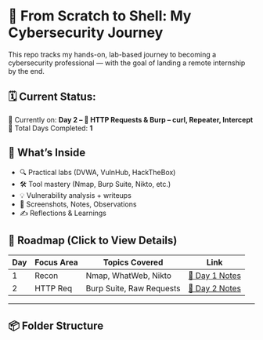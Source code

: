 # 🚀 From Scratch to Shell: My Cybersecurity Journey

This repo tracks my hands-on, lab-based journey to becoming a cybersecurity professional — with the goal of landing a remote internship by the end.

## 🗓️ Current Status:
📍 Currently on: **Day 2 – 🔁 HTTP Requests & Burp – curl, Repeater, Intercept**  
📌 Total Days Completed: **1**

## 🧠 What’s Inside

- 🔍 Practical labs (DVWA, VulnHub, HackTheBox)
- 🛠️ Tool mastery (Nmap, Burp Suite, Nikto, etc.)
- 💡 Vulnerability analysis + writeups
- 📸 Screenshots, Notes, Observations
- ✍️ Reflections & Learnings

## 📅 Roadmap (Click to View Details)

| Day | Focus Area | Topics Covered | Link |
|-----|------------|----------------|------|
| 1   | Recon      | Nmap, WhatWeb, Nikto | [📄 Day 1 Notes](notes/Day1.md) |
| 2   | HTTP Req   | Burp Suite, Raw Requests | [📄 Day 2 Notes](notes/Day2.md) |


---

## 📦 Folder Structure

